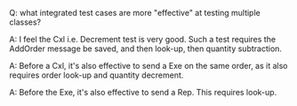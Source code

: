 Q: what integrated test cases are more "effective" at testing multiple classes?

A: I feel the Cxl i.e. Decrement test is very good. Such a test requires the AddOrder message be saved, and then look-up, then quantity subtraction.

A: Before a Cxl, it's also effective to send a Exe on the same order, as it also requires order look-up and quantity decrement.

A: Before the Exe, it's also effective to send a Rep. This requires look-up.
